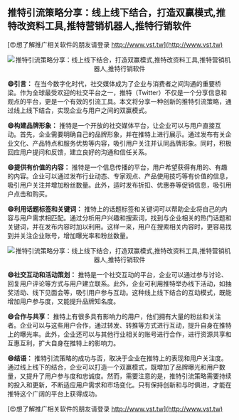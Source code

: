 ## **推特引流策略分享：线上线下结合，打造双赢模式,推特改资料工具,推特营销机器人,推特行销软件**

[😍想了解推广相关软件的朋友请登录 http://www.vst.tw](http://www.vst.tw)

 <center><img src="https://vst.tw/MP4/tuiguang/png/7.png" alt="推特引流策略分享：线上线下结合，打造双赢模式,推特改资料工具,推特营销机器人,推特行销软件"></center>

**😄引言：**
在当今数字化时代，社交媒体成为了企业与消费者之间沟通的重要桥梁。作为全球最受欢迎的社交平台之一，推特（Twitter）不仅是一个分享信息和观点的平台，更是一个有效的引流工具。本文将分享一种创新的推特引流策略，通过线上线下结合，实现企业与用户之间的双赢模式。

**😄构建品牌形象：**
推特是一个开放的社交媒体平台，让企业可以与用户直接互动。首先，企业需要明确自己的品牌形象，并在推特上进行展示。通过发布有关企业文化、产品特点和服务优势等内容，吸引用户关注并认同品牌形象。同时，积极回应用户提问和反馈，建立良好的沟通和信任关系。

**😄提供有价值的内容：**
推特是一个信息传播的平台，用户希望获得有用的、有趣的内容。企业可以通过发布行业动态、专家观点、产品使用技巧等有价值的信息，吸引用户关注并增加粉丝数量。此外，适时发布折扣、优惠券等促销信息，吸引用户点击和购买。

**😄利用话题标签和关键词：**
推特上的话题标签和关键词可以帮助企业将自己的内容与用户需求相匹配。通过分析用户兴趣和搜索词，找到与企业相关的热门话题和关键词，并在发布内容时加以利用。这样一来，用户在搜索相关内容时，更容易找到并关注企业账号，增加曝光率和粉丝数量。

 <center><img src="https://vst.tw/MP4/tuiguang/png/2.png" alt="推特引流策略分享：线上线下结合，打造双赢模式,推特改资料工具,推特营销机器人,推特行销软件"></center>

**😄社交互动和活动策划：**
推特是一个社交互动的平台，企业可以通过参与讨论、回复用户评论等方式与用户建立联系。此外，企业可利用推特举办线下活动，如抽奖活动、线下见面会等，吸引用户参与互动。这种线上线下结合的互动模式，既能增加用户参与度，又能提升品牌知名度。

**😄合作与共享：**
推特上有很多具有影响力的用户，他们拥有大量的粉丝和关注者。企业可以与这些用户合作，通过转发、转推等方式进行互动，提升自身在推特上的曝光率。此外，企业还可以与其他行业相关的账号进行合作，进行资源共享和互惠互利，扩大自身在推特上的影响力。

**😄结语：**
推特引流策略的成功与否，取决于企业在推特上的表现和用户关注度。通过线上线下的结合，企业可以打造一个双赢模式，既增加了品牌曝光和用户数量，又提升了用户参与度和忠诚度。然而，需要注意的是，推特引流策略需要持续的投入和更新，不断适应用户需求和市场变化。只有保持创新和与时俱进，才能在推特这个广阔的平台上获得成功。

[😍想了解推广相关软件的朋友请登录 http://www.vst.tw](http://www.vst.tw)



